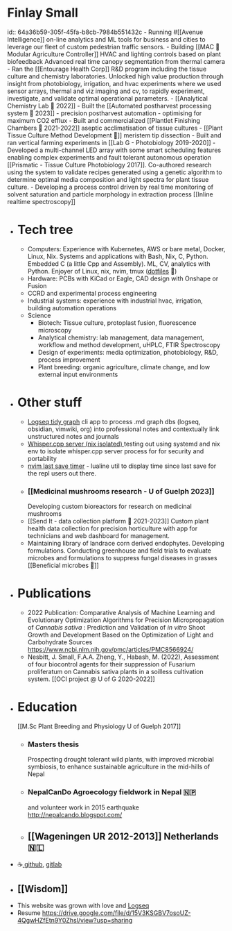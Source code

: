 # Finlay Small
id:: 64a36b59-305f-45fa-b8cb-7984b551432c
	- Running #[[Avenue Intelligence]] on-line analytics and ML tools for business and cities to leverage our fleet of custom pedestrian traffic sensors.
	- Building [[MAC 🌱 Modular Agriculture Controller]]
	  HVAC and lighting controls based on plant biofeedback
	  Advanced real time canopy segmentation from thermal camera
	- Ran the [[Entourage Health Corp]] R&D program including the tissue culture and chemistry laboratories. Unlocked high value production through insight from photobiology, irrigation, and hvac experiments where we used sensor arrays, thermal and viz imaging and cv, to rapidly experiment, investigate, and validate optimal operational parameters.
		- [[Analytical Chemistry Lab 🧪 2022]]
		- Built the [[Automated postharvest processing system 🍃 2023]] - precision postharvest automation - optimising for maximum CO2 efflux
		- Built and commercialized [[Plantlet Finishing Chambers 🌿 2021-2022]] aseptic acclimatisation of tissue cultures
		- [[Plant Tissue Culture Method Development 🌱]] meristem tip dissection
		- Built and ran vertical farming experiments in [[Lab G - Photobiology 2019-2020]]
	- Developed a multi-channel LED array with some smart scheduling features enabling complex experiments and fault tolerant autonomous operation [[Prismatic - Tissue Culture Photobiology 2017]]. Co-authored research using the system to validate recipes generated using a genetic algorithm to determine optimal media composition and light spectra for plant tissue culture.
	- Developing a process control driven by real time monitoring of solvent saturation and particle morphology in extraction process [[Inline realtime spectroscopy]]
- # Tech tree
	- Computers: Experience with Kubernetes, AWS or bare metal, Docker, Linux, Nix. Systems and applications with Bash, Nix, C, Python. Embedded C (a little Cpp and Assembly). ML, CV, analytics with Python. Enjoyer of Linux, nix, nvim, tmux ([dotfiles](https://github.com/bigFin/dotfiles/tree/sway) 🐧)
	- Hardware: PCBs with KiCad or Eagle, CAD design with Onshape or Fusion
	- CCRD and experimental process engineering
	- Industrial systems: experience with industrial hvac, irrigation, building automation operations
	- Science
		- Biotech: Tissue culture, protoplast fusion, fluorescence microscopy
		- Analytical chemistry: lab management, data management, workflow and method development, uHPLC, FTIR Spectroscopy
		- Design of experiments: media optimization, photobiology, R&D, process improvement
		- Plant breeding: organic agriculture, climate change, and low external input environments
- # Other stuff
	- [Logseq tidy graph]( https://github.com/bigFin/logseq-tidy-graph) cli app to process .md graph dbs (logseq, obsidian, vimwiki, org) into professional notes and contextually link unstructured notes and journals
	- [Whisper.cpp server (nix isolated) ](https://github.com/bigFin/whisper.cpp-server-nix-systemd) 
	  testing out using systemd and nix env to isolate whisper.cpp server process for for security and portability
	- [nvim last save timer](https://github.com/bigFin/nvim-last-save-timer) - lualine util to display time since last save for the repl users out there.
	- ### [[Medicinal mushrooms research - U of Guelph 2023]]
	  Developing custom bioreactors for research on medicinal mushrooms
	- [[Send It - data collection platform 🔢 2021-2023]]
	  Custom plant health data collection for precision horticulture with app for technicians and web dashboard for management.
	- Maintaining library of landrace corn derived endophytes. Developing formulations. Conducting greenhouse and field trials to evaluate microbes and formulations to suppress fungal diseases in grasses [[Beneficial microbes 🦠]]
- # Publications
	- 2022 Publication: Comparative Analysis of Machine Learning and Evolutionary Optimization Algorithms for Precision Micropropagation of *Cannabis sativa* : Prediction and Validation of *in vitro* Shoot Growth and Development Based on the Optimization of Light and Carbohydrate Sources
	  https://www.ncbi.nlm.nih.gov/pmc/articles/PMC8566924/
	- Nesbitt, J. Small, F.A.A. Zheng, Y., Habash, M. (2022), Assessment of four biocontrol agents for their suppression of Fusarium proliferatum on Cannabis sativa plants in a soilless cultivation system. [[OCI project @ U of G 2020-2022]]
- # Education
  [[M.Sc Plant Breeding and Physiology U of Guelph 2017]]
	- ### Masters thesis 
	  Prospecting drought tolerant wild plants, with improved microbial symbiosis, to enhance sustainable agriculture in the mid-hills of Nepal
	- ### NepalCanDo Agroecology fieldwork in Nepal 🇳🇵
	  and volunteer work in 2015 earthquake
	  http://nepalcando.blogspot.com/
	- ## [[Wageningen UR 2012-2013]] Netherlands 🇳🇱
- ☕[ github](https://github.com/bigFin), [gitlab](https://gitlab.com/bigFinSmall)
- ## [[Wisdom]]
- This website was grown with love and [Logseq](https://logseq.com/)
- Resume https://drive.google.com/file/d/15V3KSGBV7osoUZ-4QgwHZfEtn9Y0Zhsl/view?usp=sharing